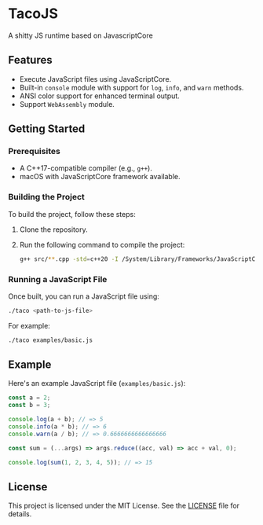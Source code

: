 # TacoJS

A shitty JS runtime based on JavascriptCore

## Features

- Execute JavaScript files using JavaScriptCore.
- Built-in `console` module with support for `log`, `info`, and `warn` methods.
- ANSI color support for enhanced terminal output.
- Support `WebAssembly` module.

## Getting Started

### Prerequisites

- A C++17-compatible compiler (e.g., `g++`).
- macOS with JavaScriptCore framework available.

### Building the Project

To build the project, follow these steps:

1. Clone the repository.
2. Run the following command to compile the project:

   ```bash
   g++ src/**.cpp -std=c++20 -I /System/Library/Frameworks/JavaScriptCore.framework -framework JavaScriptCore -o taco
   ```

### Running a JavaScript File

Once built, you can run a JavaScript file using:

```bash
./taco <path-to-js-file>
```

For example:

```bash
./taco examples/basic.js
```

## Example

Here's an example JavaScript file (`examples/basic.js`):

```javascript
const a = 2;
const b = 3;

console.log(a + b); // => 5
console.info(a * b); // => 6
console.warn(a / b); // => 0.6666666666666666

const sum = (...args) => args.reduce((acc, val) => acc + val, 0);

console.log(sum(1, 2, 3, 4, 5)); // => 15
```

## License

This project is licensed under the MIT License. See the [LICENSE](LICENSE) file for details.
